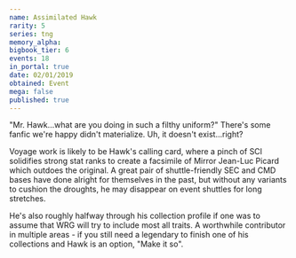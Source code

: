 ```yaml
---
name: Assimilated Hawk
rarity: 5
series: tng
memory_alpha:
bigbook_tier: 6
events: 18
in_portal: true
date: 02/01/2019
obtained: Event
mega: false
published: true
---
```


"Mr. Hawk...what are you doing in such a filthy uniform?" There's some fanfic we're happy didn't materialize. Uh, it doesn't exist...right?

Voyage work is likely to be Hawk's calling card, where a pinch of SCI solidifies strong stat ranks to create a facsimile of Mirror Jean-Luc Picard which outdoes the original. A great pair of shuttle-friendly SEC and CMD bases have done alright for themselves in the past, but without any variants to cushion the droughts, he may disappear on event shuttles for long stretches.

He's also roughly halfway through his collection profile if one was to assume that WRG will try to include most all traits. A worthwhile contributor in multiple areas - if you still need a legendary to finish one of his collections and Hawk is an option, "Make it so".
